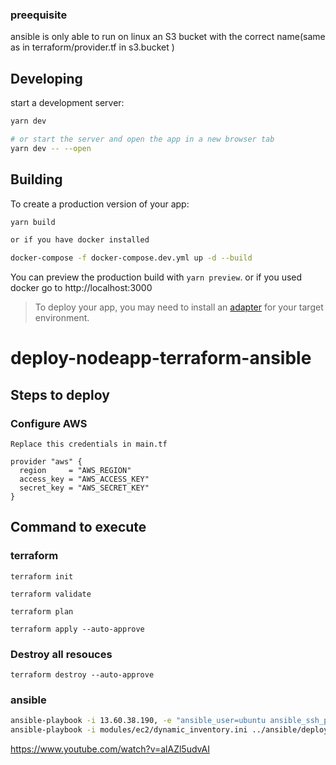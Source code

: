 ### preequisite 
ansible is only able to run on linux
an S3 bucket with the correct name(same as in terraform/provider.tf in s3.bucket )

## Developing
start a development server:

```bash
yarn dev

# or start the server and open the app in a new browser tab
yarn dev -- --open
```

## Building

To create a production version of your app:

```bash
yarn build

or if you have docker installed

docker-compose -f docker-compose.dev.yml up -d --build
```

You can preview the production build with `yarn preview`.
or if you used docker go to http://localhost:3000


> To deploy your app, you may need to install an [adapter](https://kit.svelte.dev/docs/adapters) for your target environment.


# deploy-nodeapp-terraform-ansible

## Steps to deploy
### Configure AWS 
```hcl
Replace this credentials in main.tf

provider "aws" {
  region     = "AWS_REGION"
  access_key = "AWS_ACCESS_KEY"
  secret_key = "AWS_SECRET_KEY"
}
```

## Command to execute
### terraform
```hcl
terraform init
```
```hcl
terraform validate
```
```hcl
terraform plan
```
```hcl
terraform apply --auto-approve
```

### Destroy all resouces
```hcl
terraform destroy --auto-approve
```

### ansible
```bash
ansible-playbook -i 13.60.38.190, -e "ansible_user=ubuntu ansible_ssh_private_key_file=modules/pk/terraform-key.pem" ../ansible/deploy-app.yml
ansible-playbook -i modules/ec2/dynamic_inventory.ini ../ansible/deploy-app.yml
```

https://www.youtube.com/watch?v=alAZl5udvAI